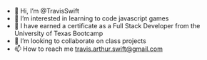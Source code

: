 - 👋 Hi, I’m @TravisSwift
- 👀 I’m interested in learning to code javascript games
- 🌱 I have earned a certificate as a Full Stack Developer from the University of Texas Bootcamp
- 💞️ I’m looking to collaborate on class projects
- 📫 How to reach me travis.arthur.swift@gmail.com

<!---
TravisSwift/TravisSwift is a ✨ special ✨ repository because its `README.md` (this file) appears on your GitHub profile.
You can click the Preview link to take a look at your changes.
--->
